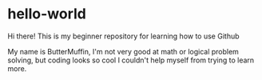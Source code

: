 # hello-world
Hi there! This is my beginner repository for learning how to use Github

My name is ButterMuffin, I'm not very good at math or logical problem solving, but coding looks so cool I couldn't help myself from trying to learn more. 
